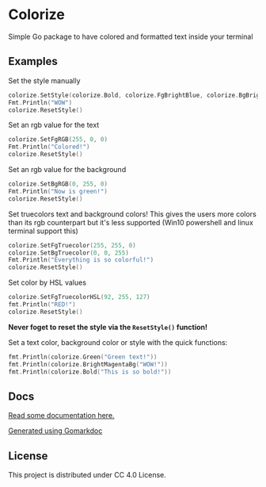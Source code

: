 # Colorize

Simple Go package to have colored and formatted text inside your terminal

## Examples

Set the style manually

```go
colorize.SetStyle(colorize.Bold, colorize.FgBrightBlue, colorize.BgBrightYellow)
Fmt.Println("WOW")
colorize.ResetStyle()
```

Set an rgb value for the text

```go
colorize.SetFgRGB(255, 0, 0)
Fmt.Println("Colored!")
colorize.ResetStyle()
```

Set an rgb value for the background

```go
colorize.SetBgRGB(0, 255, 0)
Fmt.Println("Now is green!")
colorize.ResetStyle()
```

Set truecolors text and background colors! This gives the users more colors than its rgb counterpart but it's less supported (Win10 powershell and linux terminal support this)

```go
colorize.SetFgTruecolor(255, 255, 0)
colorize.SetBgTruecolor(0, 0, 255)
Fmt.Println("Everything is so colorful!")
colorize.ResetStyle()
```

Set color by HSL values

```go
colorize.SetFgTruecolorHSL(92, 255, 127)
fmt.Println("RED!")
colorize.ResetStyle()
```

**Never foget to reset the style via the `ResetStyle()` function!**

Set a text color, background color or style with the quick functions:

```go
fmt.Println(colorize.Green("Green text!"))
fmt.Println(colorize.BrightMagentaBg("WOW!"))
fmt.Println(colorize.Bold("This is so bold!"))
```

## Docs

[Read some documentation here.](/DOCS.md) 

[Generated using Gomarkdoc](https://github.com/princjef/gomarkdoc)

## License

This project is distributed under CC 4.0 License.
